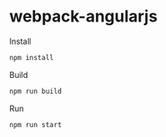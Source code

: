 webpack-angularjs
================================================================================

Install
```bash
npm install
```

Build
```bash
npm run build
```

Run
```bash
npm run start
```
